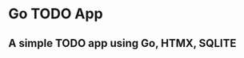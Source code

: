 Go TODO App
===========

A simple TODO app using Go, HTMX, SQLITE
----------------------------------------


